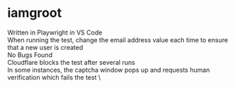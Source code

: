 # iamgroot
Written in Playwright in VS Code \
When running the test, change the email address value each time to  ensure that a new user is created \
No  Bugs Found \
Cloudflare  blocks the test after several runs \
In some instances, the captcha window pops up and requests human verification which fails the test \
